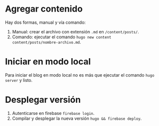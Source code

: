 # Agregar contenido
Hay dos formas, manual y vía comando:
1. Manual: crear el archivo con extensión `.md` en `/content/posts/`.
2. Comando: ejecutar el comando `hugo new content content/posts/nombre-archivo.md`.

# Iniciar en modo local
Para iniciar el blog en modo local no es más que ejecutar el comando `hugo server` y listo.

# Desplegar versión
1. Autenticarse en firebase `firebase login`.
2. Compilar y desplegar la nueva versión `hugo && firebase deploy`.